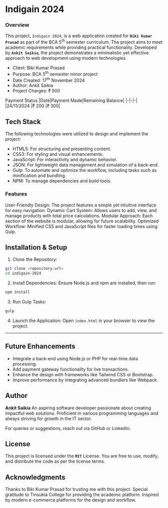 # Indigain 2024
### Overview
This project, `Indigain 2024`, is a web application created for __`Biki Kumar Prasad`__ as part of the BCA 5<sup>th</sup> semester curriculum. The project aims to meet academic requirements while providing practical functionality. Developed by __`Ankit Saikia`__, the project demonstrates a minimalistic yet effective approach to web development using modern technologies.

- Client: Biki Kumar Prasad
- Purpose: BCA 5<sup>th</sup> semester minor project
- Date Created: 17<sup>th</sup> November 2024
- Author: Ankit Saikia
- Project Charges: ₹ 500

Payment Status
 |Date|Payment Made|Remaining Balance|
 |-|-|-|
 |24/11/2024	|₹ 200	|₹ 300|

## Tech Stack
The following technologies were utilized to design and implement the project:

- HTML5: For structuring and presenting content.
- CSS3: For styling and visual enhancements.
- JavaScript: For interactivity and dynamic behavior.
- JSON: For lightweight data management and simulation of a back-end.
- Gulp: To automate and optimize the workflow, including tasks such as minification and bundling.
- NPM: To manage dependencies and build tools.

### Features

User-Friendly Design: The project features a simple yet intuitive interface for easy navigation.
Dynamic Cart System: Allows users to add, view, and manage products with total price calculations.
Modular Approach: Each section of the website is modular, allowing for future scalability.
Optimized Workflow: Minified CSS and JavaScript files for faster loading times using Gulp.

## Installation & Setup
1. Clone the Repository:
```bash
git clone <repository-url>
cd indigain-2024
```

2. Install Dependencies: Ensure Node.js and npm are installed, then run:
```bash
npm install
```

3. Run Gulp Tasks:
```bash
gulp
```

4. Launch the Application: Open `index.html` in your browser to view the project.

---
## Future Enhancements
- Integrate a back-end using Node.js or PHP for real-time data processing.
- Add payment gateway functionality for live transactions.
- Enhance the design with frameworks like Tailwind CSS or Bootstrap.
- Improve performance by integrating advanced bundlers like Webpack.

## Author
__Ankit Saikia__
An aspiring software developer passionate about creating impactful web solutions. Proficient in various programming languages and always striving for growth in the IT sector.

For queries or suggestions, reach out via GitHub or LinkedIn.

## License
This project is licensed under the __`MIT`__ License. You are free to use, modify, and distribute the code as per the license terms.

## Acknowledgments
Thanks to Biki Kumar Prasad for trusting me with this project.
Special gratitude to Tinsukia College for providing the academic platform.
Inspired by modern e-commerce platforms for the design and workflow.
